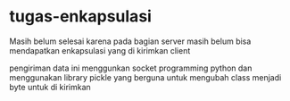 # tugas-enkapsulasi


Masih belum selesai karena pada bagian server masih belum bisa mendapatkan enkapsulasi yang di kirimkan client

pengiriman data ini menggunkan socket programming python dan menggunakan library pickle yang berguna untuk mengubah class menjadi byte untuk di kirimkan
